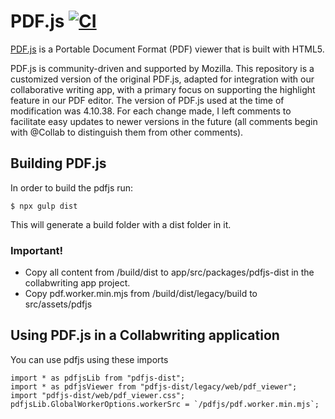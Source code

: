# PDF.js [![CI](https://github.com/mozilla/pdf.js/actions/workflows/ci.yml/badge.svg?query=branch%3Amaster)](https://github.com/mozilla/pdf.js/actions/workflows/ci.yml?query=branch%3Amaster)

[PDF.js](https://mozilla.github.io/pdf.js/) is a Portable Document Format (PDF) viewer that is built with HTML5.

PDF.js is community-driven and supported by Mozilla. This repository is a customized 
version of the original PDF.js, adapted for integration with our collaborative writing
app, with a primary focus on supporting the highlight feature in our PDF editor. The 
version of PDF.js used at the time of modification was 4.10.38. For each change made,
I left comments to facilitate easy updates to newer versions in the future 
(all comments begin with @Collab to distinguish them from other comments).

## Building PDF.js

In order to build the pdfjs run:

    $ npx gulp dist

This will generate a build folder with a dist folder in it.

### Important!
 - Copy all content from /build/dist to 
app/src/packages/pdfjs-dist in the collabwriting app project. 
 - Copy pdf.worker.min.mjs from /build/dist/legacy/build
to src/assets/pdfjs

## Using PDF.js in a Collabwriting application

You can use pdfjs using these imports

    import * as pdfjsLib from "pdfjs-dist";
    import * as pdfjsViewer from "pdfjs-dist/legacy/web/pdf_viewer";
    import "pdfjs-dist/web/pdf_viewer.css";
    pdfjsLib.GlobalWorkerOptions.workerSrc = `/pdfjs/pdf.worker.min.mjs`;
